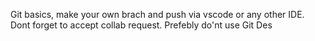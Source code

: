Git basics, make your own brach and push via vscode or any other IDE.
Dont forget to accept collab request.
Prefebly do'nt use Git Des
